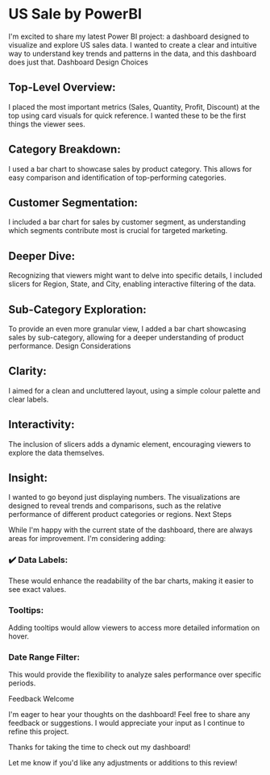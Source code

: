 # US Sale by PowerBI
I'm excited to share my latest Power BI project: a dashboard designed to visualize and explore US sales data. I wanted to create a clear and intuitive way to understand key trends and patterns in the data, and this dashboard does just that.
Dashboard Design Choices


## Top-Level Overview: 
I placed the most important metrics (Sales, Quantity, Profit, Discount) at the top using card visuals for quick reference. I wanted these to be the first things the viewer sees.
## Category Breakdown: 
I used a bar chart to showcase sales by product category. This allows for easy comparison and identification of top-performing categories.
## Customer Segmentation: 
I included a bar chart for sales by customer segment, as understanding which segments contribute most is crucial for targeted marketing.
## Deeper Dive: 
Recognizing that viewers might want to delve into specific details, I included slicers for Region, State, and City, enabling interactive filtering of the data.
## Sub-Category Exploration: 
To provide an even more granular view, I added a bar chart showcasing sales by sub-category, allowing for a deeper understanding of product performance.
Design Considerations


## Clarity: 
I aimed for a clean and uncluttered layout, using a simple colour palette and clear labels.
## Interactivity: 
The inclusion of slicers adds a dynamic element, encouraging viewers to explore the data themselves.
## Insight: 
I wanted to go beyond just displaying numbers. The visualizations are designed to reveal trends and comparisons, such as the relative performance of different product categories or regions.
Next Steps

While I'm happy with the current state of the dashboard, there are always areas for improvement. I'm considering adding:

### ✔️ Data Labels: 
These would enhance the readability of the bar charts, making it easier to see exact values.
### Tooltips: 
Adding tooltips would allow viewers to access more detailed information on hover.
### Date Range Filter: 
This would provide the flexibility to analyze sales performance over specific periods.


Feedback Welcome

I'm eager to hear your thoughts on the dashboard! Feel free to share any feedback or suggestions. I would appreciate your input as I continue to refine this project.

Thanks for taking the time to check out my dashboard!

Let me know if you'd like any adjustments or additions to this review!
